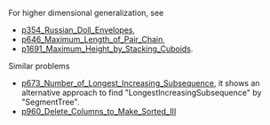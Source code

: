 For higher dimensional generalization, see 
- [p354_Russian_Doll_Envelopes](https://github.com/genxium/Leetcode/tree/master/p354_Russian_Doll_Envelopes),
- [p646_Maximum_Length_of_Pair_Chain](https://github.com/genxium/Leetcode/tree/master/p646_Maximum_Length_of_Pair_Chain),
- [p1691_Maximum_Height_by_Stacking_Cuboids](https://github.com/genxium/Leetcode/tree/master/p1691_Maximum_Height_by_Stacking_Cuboids).

Similar problems
- [p673_Number_of_Longest_Increasing_Subsequence](https://github.com/genxium/Leetcode/tree/master/p673_Number_of_Longest_Increasing_Subsequence), it shows an alternative approach to find "LongestIncreasingSubsequence" by "SegmentTree".
- [p960_Delete_Columns_to_Make_Sorted_III](https://github.com/genxium/Leetcode/tree/master/p960_Delete_Columns_to_Make_Sorted_III)
